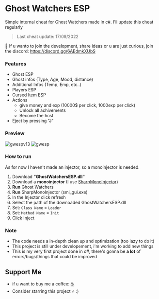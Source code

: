 # Ghost Watchers ESP
Simple internal cheat for Ghost Watchers made in c#. I'll update this cheat regularly
> Last cheat update: 17/09/2022

🎈 If u wanto to join the development, share ideas or u are just curious, join the discord: https://discord.gg/6AEdmkXUbS

### Features
- Ghost ESP
- Ghost infos (Type, Age, Mood, distance)
- Additional Infos (Temp, Emp, etc..)
- Players ESP
- Cursed Item ESP
- Actions
  - give money and exp (10000$ per click, 1000exp per click)
  - Unlock all achivements
  - Become the host
- Eject by pressing "J"

### Preview
![gwespv13](https://user-images.githubusercontent.com/81587335/185099226-c40c1cb2-a49d-4aae-8221-33a623722387.png)
![gwesp](https://user-images.githubusercontent.com/81587335/185099206-80e97985-3f6a-4ae4-b26a-c70c56a2e646.png)

### How to run
As for now I haven't made an injector, so a monoinjector is needed.
1. Download **"GhostWatchersESP.dll"**
2. Download a **monoinjector** (I use [SharpMonoInjector](https://www.unknowncheats.me/forum/downloads.php?do=file&id=34970))
3. **Run** Ghost Watchers
4. **Run** SharpMonoInjector (smi_gui.exe)
5. In the Injector click refresh
6. Select the path of the downoaded GhostWatchersESP.dll
7. Set: `Class Name` = `Loader`
8. Set: `Method Name` = `Init`
9. Click Inject

### Note
- The code needs a in-depth clean up and optimization (too lazy to do it)
- This project is still under developement, i'm working to add new things
- This is my very first project done in c#, there's gonna be **a lot** of errors/bugs/things that could be improved

## Support Me
- if u want to buy me a coffee: [☕️](https://www.buymeacoffee.com/Bbalduzz)
- Consider starring this project ⭐️ :)
